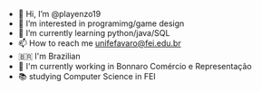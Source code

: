 - 👋 Hi, I’m @playenzo19
- 👀 I’m interested in programimg/game design
- 🌱 I’m currently learning python/java/SQL
- 📫 How to reach me unifefavaro@fei.edu.br
- 🇧🇷  I'm Brazilian
- 🔌 I'm currently working in Bonnaro Comércio e Representação
- 📚 studying Computer Science in FEI
